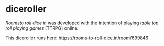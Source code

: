 # diceroller

_Roomsto roll dice in_ was developed with the intention of 
playing _table top roll playing games_ (TTRPG) online.

This diceroller runs here: https://rooms-to-roll-dice.in/room/699846
